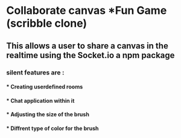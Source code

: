 # Collaborate canvas *Fun Game (scribble clone)
## This allows a user to share a canvas in the realtime using the Socket.io a npm package <br>
### silent features are : <br>
#### * Creating userdefined rooms <br>
#### * Chat application within it <br>
#### * Adjusting the size of the brush <br>
#### * Diffrent type of color for the brush

